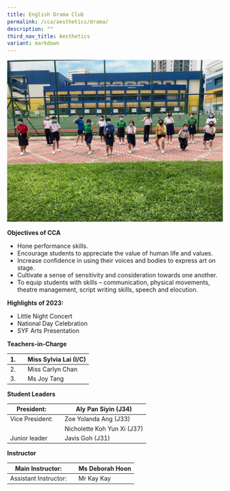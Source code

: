 ```yaml
---
title: English Drama Club
permalink: /cca/aesthetics/drama/
description: ""
third_nav_title: Aesthetics
variant: markdown
---
```

![](/images/Continuing-to-carry-on-with-SMM-1024x768.jpeg)


**Objectives of CCA**

*   Hone performance skills.
*   Encourage students to appreciate the value of human life and values.
*   Increase confidence in using their voices and bodies to express art on stage.
*   Cultivate a sense of sensitivity and consideration towards one another.
*   To equip students with skills – communication, physical movements, theatre management, script writing skills, speech and elocution.


**Highlights of 2023:**

*   Little Night Concert
*   National Day Celebration
*   SYF Arts Presentation


**Teachers-in-Charge**

| 1. |  | Miss Sylvia Lai (I/C) |
| -------- | -------- | -------- |
| 2.     |      | Miss Carlyn Chan   |
| 3.     |      | Ms Joy Tang     |

**Student Leaders**

| President: |  | Aly Pan Siyin (J34) |
| -------- | -------- | -------- |
| Vice President:    |      | Zoe Yolanda Ang (J33)   |
|     |      | Nicholette Koh Yun Xi (J37)    |
| Junior leader    |      | Javis Goh (J31)    |


**Instructor**

| Main Instructor: |  | Ms Deborah Hoon |
| -------- | -------- | -------- |
| Assistant Instructor:    |      |  Mr Kay Kay   |